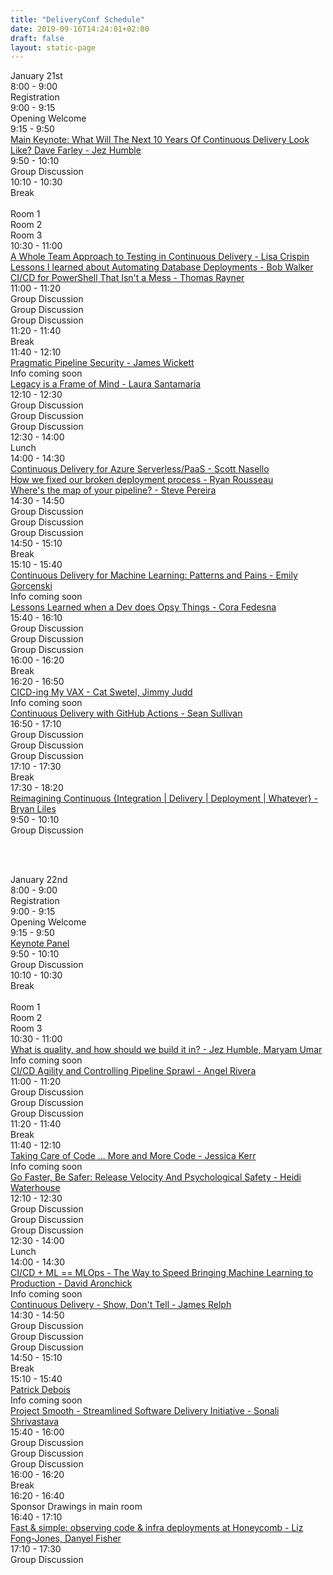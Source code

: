 ```yaml
---
title: "DeliveryConf Schedule"
date: 2019-09-16T14:24:01+02:00
draft: false
layout: static-page
---
```


<div class="container">
  <div class="row justify-content-center">
    <div class="col-md schedule schedule-header">
    January 21st
    </div>
  </div>
  <div class="row">
    <div class="col-md-3 schedule">
      8:00 - 9:00
    </div>
    <div class="col-md schedule">
      Registration
    </div>
  </div>
  <div class="row">
    <div class="col-md-3 schedule">
      9:00 - 9:15
    </div>
    <div class="col-md schedule">
      Opening Welcome
    </div>
  </div>
  <div class="row">
    <div class="col-md-3 schedule">
      9:15 - 9:50
    </div>
    <div class="col-md schedule">
      <a href="/talks/what-will-the-next-ten-years-of-continuous-delivery-look-like/">Main Keynote: What Will The Next 10 Years Of Continuous Delivery Look Like? Dave Farley - Jez Humble</a>
    </div>
  </div>
  <div class="row">
    <div class="col-md-3 schedule">
      9:50 - 10:10
    </div>
    <div class="col-md schedule">
      Group Discussion<br>
    </div>
  </div>
  <div class="row">
    <div class="col-md-3 schedule">
      10:10 - 10:30
    </div>
    <div class="col-md schedule">
      Break<br>
    </div>
  </div>
  <div class="row">
    <div class="col-md schedule">
      &nbsp;
    </div>
    <div class="col-md schedule">
      Room 1
    </div>
        <div class="col-md schedule">
      Room 2
    </div>
        <div class="col-md schedule">
      Room 3
    </div>
  </div>
  <div class="row">
    <div class="col-md schedule">
      10:30 - 11:00
    </div>
    <div class="col-md schedule">
      <a href="/talks/a-whole-team-approach-to-testing-in-continuous-delivery/">A Whole Team Approach to Testing in Continuous Delivery - Lisa Crispin</a>
    </div>
        <div class="col-md schedule">
      <a href="/talks/lessons-i-learned-about-automating-database-deployments/">Lessons I learned about Automating Database Deployments - Bob Walker</a>
    </div>
        <div class="col-md schedule">
      <a href="/talks/ci-cd-for-powershell-that-isnt-a-mess/">CI/CD for PowerShell That Isn't a Mess - Thomas Rayner</a>
    </div>
  </div>
  <div class="row">
    <div class="col-md schedule">
      11:00 - 11:20
    </div>
    <div class="col-md schedule">
      Group Discussion
    </div>
        <div class="col-md schedule">
      Group Discussion
    </div>
        <div class="col-md schedule">
      Group Discussion
    </div>
  </div>
  <div class="row">
    <div class="col-md-3 schedule">
      11:20 - 11:40
    </div>
    <div class="col-md schedule">
      Break<br>
    </div>
  </div>
  <div class="row">
    <div class="col-md schedule">
      11:40 - 12:10
    </div>
    <div class="col-md schedule">
      <a href="/talks/pragmatic-pipeline-security/">Pragmatic Pipeline Security - James Wickett</a>
    </div>
    <div class="col-md schedule">
      Info coming soon
    </div>
    <div class="col-md schedule">
      <a href="/speakers/laura-santamaria">Legacy is a Frame of Mind - Laura Santamaria</a>
    </div>
  </div>
  <div class="row">
    <div class="col-md schedule">
      12:10 - 12:30
    </div>
    <div class="col-md schedule">
      Group Discussion
    </div>
        <div class="col-md schedule">
      Group Discussion
    </div>
        <div class="col-md schedule">
      Group Discussion
    </div>
  </div>
  <div class="row">
    <div class="col-md-3 schedule">
      12:30 - 14:00
    </div>
    <div class="col-md schedule">
      Lunch<br>
    </div>
  </div>
  <div class="row">
    <div class="col-md schedule">
      14:00 - 14:30
    </div>
    <div class="col-md schedule">
      <a href="/talks/continuous-delivery-for-azure-serverless-paas/">Continuous Delivery for Azure Serverless/PaaS - Scott Nasello</a>
    </div>
    <div class="col-md schedule">
      <a href="/talks/how-we-fixed-our-broken-deployment-process/">How we fixed our broken deployment process - Ryan Rousseau</a>
    </div>
    <div class="col-md schedule">
      <a href="/talks/wheres-the-map-of-your-pipeline/">Where's the map of your pipeline? - Steve Pereira</a>
    </div>
  </div>
  <div class="row">
    <div class="col-md schedule">
      14:30 - 14:50
    </div>
    <div class="col-md schedule">
      Group Discussion
    </div>
        <div class="col-md schedule">
      Group Discussion
    </div>
        <div class="col-md schedule">
      Group Discussion
    </div>
  </div>
  <div class="row">
    <div class="col-md-3 schedule">
      14:50 - 15:10
    </div>
    <div class="col-md schedule">
      Break<br>
    </div>
  </div>
  <div class="row">
    <div class="col-md schedule">
      15:10 - 15:40
    </div>
    <div class="col-md schedule">
      <a href="/talks/continuous-delivery-for-machine-learning-patterns-and-pains/">Continuous Delivery for Machine Learning: Patterns and Pains - Emily Gorcenski</a>
    </div>
    <div class="col-md schedule">
      Info coming soon
    </div>
    <div class="col-md schedule">
      <a href="/talks/lessons-learned-when-a-dev-does-opsy-things/">Lessons Learned when a Dev does Opsy Things - Cora Fedesna</a>
    </div>
  </div>
  <div class="row">
    <div class="col-md schedule">
      15:40 - 16:10
    </div>
    <div class="col-md schedule">
      Group Discussion
    </div>
        <div class="col-md schedule">
      Group Discussion
    </div>
        <div class="col-md schedule">
      Group Discussion
    </div>
  </div>
  <div class="row">
    <div class="col-md-3 schedule">
      16:00 - 16:20
    </div>
    <div class="col-md schedule">
      Break<br>
    </div>
  </div>
    <div class="row">
    <div class="col-md schedule">
      16:20 - 16:50
    </div>
    <div class="col-md schedule">
      <a href="/talks/ci-cd-ing-my-vax/">CICD-ing My VAX - Cat Swetel, Jimmy Judd</a>
    </div>
    <div class="col-md schedule">
      Info coming soon
    </div>
    <div class="col-md schedule">
      <a href="/talks/continuous-delivery-with-github-actions/">Continuous Delivery with GitHub Actions - Sean Sullivan</a>
    </div>
  </div>
  <div class="row">
    <div class="col-md schedule">
      16:50 - 17:10
    </div>
    <div class="col-md schedule">
      Group Discussion
    </div>
        <div class="col-md schedule">
      Group Discussion
    </div>
        <div class="col-md schedule">
      Group Discussion
    </div>
  </div>
  <div class="row">
    <div class="col-md-3 schedule">
      17:10 - 17:30
    </div>
    <div class="col-md schedule">
      Break<br>
    </div>
  </div>
  <div class="row">
    <div class="col-md-3 schedule">
      17:30 - 18:20
    </div>
    <div class="col-md schedule">
      <a href="/talks/reimagining-continuous-integration-delivery-deployment-whatever/">Reimagining Continuous {Integration | Delivery | Deployment | Whatever} - Bryan Liles</a>
    </div>
  </div>
  <div class="row">
    <div class="col-md-3 schedule">
      9:50 - 10:10
    </div>
    <div class="col-md schedule">
      Group Discussion<br>
    </div>
  </div>
</div>

<br><br>

<div class="container">
  <div class="row justify-content-center">
    <div class="col-md schedule schedule-header">
    January 22nd
    </div>
  </div>
  <div class="row">
    <div class="col-md-3 schedule">
      8:00 - 9:00
    </div>
    <div class="col-md schedule">
      Registration
    </div>
  </div>
  <div class="row">
    <div class="col-md-3 schedule">
      9:00 - 9:15
    </div>
    <div class="col-md schedule">
      Opening Welcome
    </div>
  </div>
  <div class="row">
    <div class="col-md-3 schedule">
      9:15 - 9:50
    </div>
    <div class="col-md schedule">
      <a href="/talks/learning-from-today-shaping-tomorrow/">Keynote Panel</a>
    </div>
  </div>
  <div class="row">
    <div class="col-md-3 schedule">
      9:50 - 10:10
    </div>
    <div class="col-md schedule">
      Group Discussion<br>
    </div>
  </div>
  <div class="row">
    <div class="col-md-3 schedule">
      10:10 - 10:30
    </div>
    <div class="col-md schedule">
      Break<br>
    </div>
  </div>
  <div class="row">
    <div class="col-md schedule">
      &nbsp;
    </div>
    <div class="col-md schedule">
      Room 1
    </div>
        <div class="col-md schedule">
      Room 2
    </div>
        <div class="col-md schedule">
      Room 3
    </div>
  </div>
  <div class="row">
    <div class="col-md schedule">
      10:30 - 11:00
    </div>
    <div class="col-md schedule">
      <a href="/talks/what-is-quality-and-how-should-we-build-it-in/">What is quality, and how should we build it in? - Jez Humble, Maryam Umar</a>
    </div>
    <div class="col-md schedule">
      Info coming soon
    </div>
    <div class="col-md schedule">
      <a href="/talks/ci-cd-agility-and-controlling-pipeline-sprawl/">CI/CD Agility and Controlling Pipeline Sprawl - Angel Rivera</a>
    </div>
  </div>
  <div class="row">
    <div class="col-md schedule">
      11:00 - 11:20
    </div>
    <div class="col-md schedule">
      Group Discussion
    </div>
        <div class="col-md schedule">
      Group Discussion
    </div>
        <div class="col-md schedule">
      Group Discussion
    </div>
  </div>
  <div class="row">
    <div class="col-md-3 schedule">
      11:20 - 11:40
    </div>
    <div class="col-md schedule">
      Break<br>
    </div>
  </div>
  <div class="row">
    <div class="col-md schedule">
      11:40 - 12:10
    </div>
    <div class="col-md schedule">
      <a href="/talks/-taking-care-of-code-more-and-more-code/">Taking Care of Code ... More and More Code - Jessica Kerr</a>
    </div>
    <div class="col-md schedule">
      Info coming soon
    </div>
    <div class="col-md schedule">
      <a href="/talks/go-faster-be-safer-release-velocity-and-psychological-safety/">Go Faster, Be Safer: Release Velocity And Psychological Safety - Heidi Waterhouse</a>
    </div>
  </div>
  <div class="row">
    <div class="col-md schedule">
      12:10 - 12:30
    </div>
    <div class="col-md schedule">
      Group Discussion
    </div>
        <div class="col-md schedule">
      Group Discussion
    </div>
        <div class="col-md schedule">
      Group Discussion
    </div>
  </div>
  <div class="row">
    <div class="col-md-3 schedule">
      12:30 - 14:00
    </div>
    <div class="col-md schedule">
      Lunch<br>
    </div>
  </div>
  <div class="row">
    <div class="col-md schedule">
      14:00 - 14:30
    </div>
    <div class="col-md schedule">
      <a href="/talks/ci-cd-and-ml-mlops-the-way-to-speed-bringing-machine-learning-to-production/">CI/CD + ML == MLOps - The Way to Speed Bringing Machine Learning to Production - David Aronchick</a>
    </div>
    <div class="col-md schedule">
      Info coming soon
    </div>
    <div class="col-md schedule">
      <a href="/talks/continuous-delivery-show-dont-tell/">Continuous Delivery - Show, Don't Tell - James Relph</a>
    </div>
  </div>
  <div class="row">
    <div class="col-md schedule">
      14:30 - 14:50
    </div>
    <div class="col-md schedule">
      Group Discussion
    </div>
        <div class="col-md schedule">
      Group Discussion
    </div>
        <div class="col-md schedule">
      Group Discussion
    </div>
  </div>
  <div class="row">
    <div class="col-md-3 schedule">
      14:50 - 15:10
    </div>
    <div class="col-md schedule">
      Break<br>
    </div>
  </div>
  <div class="row">
    <div class="col-md schedule">
      15:10 - 15:40
    </div>
    <div class="col-md schedule">
      <a href="/speakers/patrick-debois">Patrick Debois</a>
    </div>
    <div class="col-md schedule">
      Info coming soon
    </div>
    <div class="col-md schedule">
      <a href="/talks/project-smooth-streamlined-software-delivery-initiative/">Project Smooth - Streamlined Software Delivery Initiative - Sonali Shrivastava</a>
    </div>
  </div>
  <div class="row">
    <div class="col-md schedule">
      15:40 - 16:00
    </div>
    <div class="col-md schedule">
      Group Discussion
    </div>
        <div class="col-md schedule">
      Group Discussion
    </div>
        <div class="col-md schedule">
      Group Discussion
    </div>
  </div>
  <div class="row">
    <div class="col-md-3 schedule">
      16:00 - 16:20
    </div>
    <div class="col-md schedule">
      Break<br>
    </div>
  </div>
  <div class="row">
    <div class="col-md-3 schedule">
      16:20 - 16:40
    </div>
    <div class="col-md schedule">
      Sponsor Drawings in main room<br>
    </div>
  </div>
  <div class="row">
    <div class="col-md-3 schedule">
      16:40 - 17:10
    </div>
    <div class="col-md schedule">
      <a href="/talks/fast-and-simple-observing-code-and-infra-deployments-at-honeycomb/">Fast & simple: observing code & infra deployments at Honeycomb - Liz Fong-Jones, Danyel Fisher</a>
    </div>
  </div>
  <div class="row">
    <div class="col-md-3 schedule">
      17:10 - 17:30
    </div>
    <div class="col-md schedule">
      Group Discussion<br>
    </div>
  </div>
</div>
